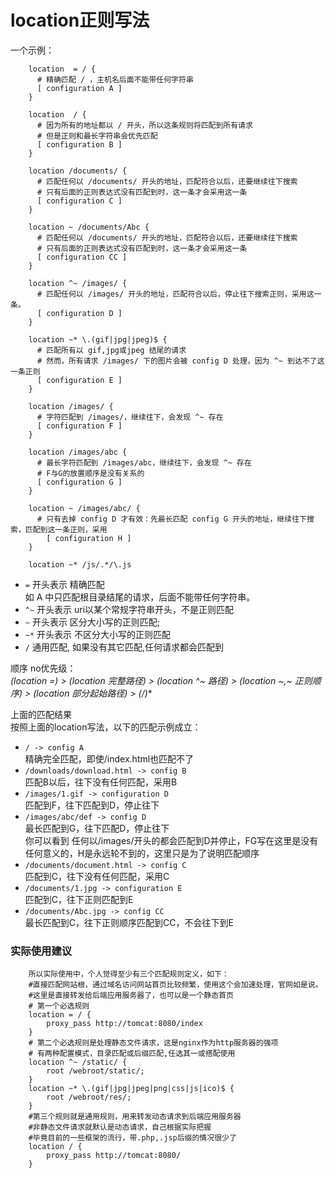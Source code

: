 # location正则写法

一个示例：

```nginx
    location  = / {
      # 精确匹配 / ，主机名后面不能带任何字符串
      [ configuration A ] 
    }
    
    location  / {
      # 因为所有的地址都以 / 开头，所以这条规则将匹配到所有请求
      # 但是正则和最长字符串会优先匹配
      [ configuration B ] 
    }
    
    location /documents/ {
      # 匹配任何以 /documents/ 开头的地址，匹配符合以后，还要继续往下搜索
      # 只有后面的正则表达式没有匹配到时，这一条才会采用这一条
      [ configuration C ] 
    }
    
    location ~ /documents/Abc {
      # 匹配任何以 /documents/ 开头的地址，匹配符合以后，还要继续往下搜索
      # 只有后面的正则表达式没有匹配到时，这一条才会采用这一条
      [ configuration CC ] 
    }
    
    location ^~ /images/ {
      # 匹配任何以 /images/ 开头的地址，匹配符合以后，停止往下搜索正则，采用这一条。
      [ configuration D ] 
    }
    
    location ~* \.(gif|jpg|jpeg)$ {
      # 匹配所有以 gif,jpg或jpeg 结尾的请求
      # 然而，所有请求 /images/ 下的图片会被 config D 处理，因为 ^~ 到达不了这一条正则
      [ configuration E ] 
    }
    
    location /images/ {
      # 字符匹配到 /images/，继续往下，会发现 ^~ 存在
      [ configuration F ] 
    }
    
    location /images/abc {
      # 最长字符匹配到 /images/abc，继续往下，会发现 ^~ 存在
      # F与G的放置顺序是没有关系的
      [ configuration G ] 
    }
    
    location ~ /images/abc/ {
      # 只有去掉 config D 才有效：先最长匹配 config G 开头的地址，继续往下搜索，匹配到这一条正则，采用
        [ configuration H ] 
    }
    
    location ~* /js/.*/\.js
```

* `=` 开头表示 精确匹配  
如 A 中只匹配根目录结尾的请求，后面不能带任何字符串。
* `^~` 开头表示 uri以某个常规字符串开头，不是正则匹配
* `~` 开头表示 区分大小写的正则匹配;
* `~*` 开头表示 不区分大小写的正则匹配
* `/` 通用匹配, 如果没有其它匹配,任何请求都会匹配到

顺序 no优先级：  
**(location =) > (location 完整路径) > (location ^~ 路径) > (location ~,~* 正则顺序) > (location 部分起始路径) > (/)**

上面的匹配结果  
按照上面的location写法，以下的匹配示例成立：

* `/ -> config A`  
精确完全匹配，即使/index.html也匹配不了
* `/downloads/download.html -> config B`  
匹配B以后，往下没有任何匹配，采用B
* `/images/1.gif -> configuration D`  
匹配到F，往下匹配到D，停止往下
* `/images/abc/def -> config D`  
最长匹配到G，往下匹配D，停止往下  
你可以看到 任何以/images/开头的都会匹配到D并停止，FG写在这里是没有任何意义的，H是永远轮不到的，这里只是为了说明匹配顺序
* `/documents/document.html -> config C`  
匹配到C，往下没有任何匹配，采用C
* `/documents/1.jpg -> configuration E`  
匹配到C，往下正则匹配到E
* `/documents/Abc.jpg -> config CC`  
最长匹配到C，往下正则顺序匹配到CC，不会往下到E

### 实际使用建议

```nginx
    所以实际使用中，个人觉得至少有三个匹配规则定义，如下：
    #直接匹配网站根，通过域名访问网站首页比较频繁，使用这个会加速处理，官网如是说。
    #这里是直接转发给后端应用服务器了，也可以是一个静态首页
    # 第一个必选规则
    location = / {
        proxy_pass http://tomcat:8080/index
    }
    # 第二个必选规则是处理静态文件请求，这是nginx作为http服务器的强项
    # 有两种配置模式，目录匹配或后缀匹配,任选其一或搭配使用
    location ^~ /static/ {
        root /webroot/static/;
    }
    location ~* \.(gif|jpg|jpeg|png|css|js|ico)$ {
        root /webroot/res/;
    }
    #第三个规则就是通用规则，用来转发动态请求到后端应用服务器
    #非静态文件请求就默认是动态请求，自己根据实际把握
    #毕竟目前的一些框架的流行，带.php,.jsp后缀的情况很少了
    location / {
        proxy_pass http://tomcat:8080/
    }
```
